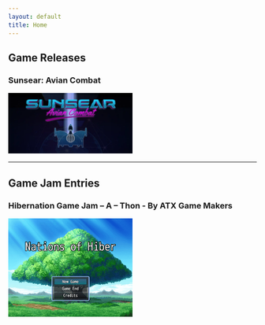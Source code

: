 ```yaml
---
layout: default
title: Home
---
```


## Game Releases

### Sunsear: Avian Combat

<a href="/2021/09/04/sunsear-avian-combat"><img src="/public/feature-graphic.png" alt="Sunsear: Avian Combat" width="50%"/>
</a>

---

## Game Jam Entries

### Hibernation Game Jam – A – Thon - By ATX Game Makers

<a href="/2023/01/20/nations-of-hiber"><img src="/public/NoH_feature-graphic.png" alt="Nations of Hiber" width="50%"/>
</a>
